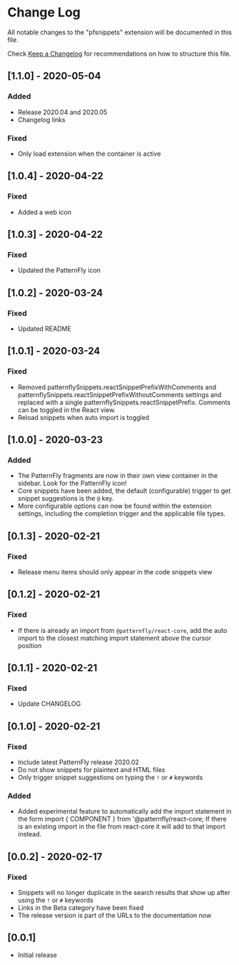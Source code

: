 # Change Log

All notable changes to the "pfsnippets" extension will be documented in this file.

Check [Keep a Changelog](http://keepachangelog.com/) for recommendations on how to structure this file.

## [1.1.0] - 2020-05-04
### Added
- Release 2020.04 and 2020.05
- Changelog links
### Fixed
- Only load extension when the container is active

## [1.0.4] - 2020-04-22
### Fixed
- Added a web icon

## [1.0.3] - 2020-04-22
### Fixed
- Updated the PatternFly icon

## [1.0.2] - 2020-03-24
### Fixed
- Updated README

## [1.0.1] - 2020-03-24
### Fixed
- Removed patternflySnippets.reactSnippetPrefixWithComments and patternflySnippets.reactSnippetPrefixWithoutComments settings and replaced with a single patternflySnippets.reactSnippetPrefix. Comments can be toggled in the React view.
- Reload snippets when auto import is toggled

## [1.0.0] - 2020-03-23
### Added
- The PatternFly fragments are now in their own view container in the sidebar. Look for the PatternFly icon!
- Core snippets have been added, the default (configurable) trigger to get snippet suggestions is the `@` key.
- More configurable options can now be found within the extension settings, including the completion trigger and the applicable file types.

## [0.1.3] - 2020-02-21
### Fixed
- Release menu items should only appear in the code snippets view

## [0.1.2] - 2020-02-21
### Fixed
- If there is already an import from `@patternfly/react-core`, add the auto import to the closest matching import statement above the cursor position

## [0.1.1] - 2020-02-21
### Fixed
- Update CHANGELOG

## [0.1.0] - 2020-02-21
### Fixed
- Include latest PatternFly release 2020.02
- Do not show snippets for plaintext and HTML files
- Only trigger snippet suggestions on typing the `!` or `#` keywords
### Added
- Added experimental feature to automatically add the import statement in the form import { COMPONENT } from '@patternfly/react-core; If there is an existing import in the file from react-core it will add to that import instead.

## [0.0.2] - 2020-02-17
### Fixed
- Snippets will no longer duplicate in the search results that show up after using the `!` or `#` keywords
- Links in the Beta category have been fixed
- The release version is part of the URLs to the documentation now 

## [0.0.1]
- Initial release
